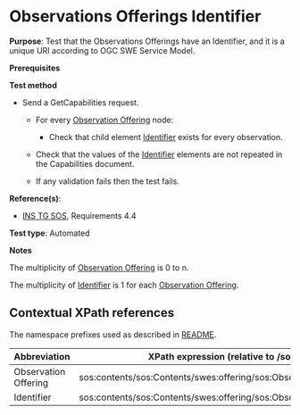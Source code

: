 # Observations Offerings Identifier

**Purpose**: Test that the Observations Offerings have an Identifier, and it is a unique URI according to OGC SWE Service Model.

**Prerequisites**

**Test method**

* Send a GetCapabilities request.

    * For every [Observation Offering](#observationOffering) node:

        * Check that child element [Identifier](#identifier) exists for every observation.
        
    * Check that the values of the [Identifier](#identifier) elements are not repeated in the Capabilities document.

    * If any validation fails then the test fails.

**Reference(s)**:

* [INS TG SOS](http://inspire.ec.europa.eu/id/document/tg/download-sos/1.0), Requirements 4.4

**Test type**: Automated

**Notes**

The multiplicity of [Observation Offering](#observationOffering) is 0 to n.

The multiplicity of [Identifier](#identifier) is 1 for each [Observation Offering](#observationOffering).

## Contextual XPath references

The namespace prefixes used as described in [README](http://inspire.ec.europa.eu/id/ats/download-sos/1.0/sos-pre-defined/README#namespaces).

| Abbreviation                                               |  XPath expression (relative to /sos:Capabilities) |
| ---------------------------------------------------------- | ------------------------------------------------------------------------- |
| Observation Offering <a name="observationOffering"></a> | sos:contents/sos:Contents/swes:offering/sos:ObservationOffering |
| Identifier <a name="identifier"></a> | sos:contents/sos:Contents/swes:offering/sos:ObservationOffering/swes:identifier |